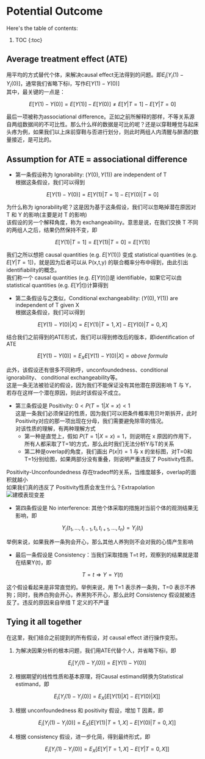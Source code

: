 # Potential Outcome

Here's the table of contents:

1. TOC
{:toc}

## Average treatment effect (ATE)
用平均的方式替代个体，来解决causal effect无法得到的问题。即$E_i[Y_i(1)-Y_i(0)]$，通常我们省略下标i，写作$E[Y(1)-Y(0)]$  
其中，最关键的一点是：

$$E[Y(1)-Y(0)] = E[Y(1)]-E[Y(0)] \neq E[Y|T=1]-E[Y|T=0]$$

最后一项被称为associational difference。正如之前所解释的那样，不等关系源自两组数据间的不可比性。那么什么样的数据是可比的呢？还是以穿鞋睡觉与起床头疼为例，如果我们以上床前穿鞋与否进行划分，则此时两组人内清醒与醉酒的数量接近，是可比的。

## Assumption for ATE = associational difference
* 第一条假设称为 Ignorability: $(Y(0),Y(1))$ are independent of T  
根据这条假设，我们可以得到

$$E[Y(1)-Y(0)] = E[Y(1)|T=1]-E[Y(0)|T=0]$$

为什么称为 ignorability呢？这是因为基于这条假设，我们可以忽略掉潜在原因对 T 和 Y 的影响(主要是对 T 的影响)  
该假设的另一个解释角度，称为 exchangeability。意思是说，在我们交换 T 不同的两组人之后，结果仍然保持不变，即

$$E[Y(1)\vert T=1] = E[Y(1)\vert T=0] = E[Y(1)]$$

我们之所以想把 causal quantities (e.g. $E[Y(1)]$) 变成 statistical quantities (e.g. $E[Y\vert T=1]$)，就是因为后者可以从 P(x,t,y) 的联合概率分布中得到，由此引出 identifiability的概念。  
我们称一个 causal quantities (e.g. $E[Y(t)]$)是 identifiable，如果它可以由statistical quantities (e.g. $E[Y\vert t]$)计算得到

* 第二条假设与之类似，Conditional exchangeability: $(Y(0),Y(1))$ are independent of T given X  
根据这条假设，我们可以得到

$$E[Y(1)-Y(0)\vert X] = E[Y(1)|T=1,X]-E[Y(0)|T=0,X]$$

结合我们之前得到的ATE形式，我们可以得到修改后的版本，即identification of ATE

$$E[Y(1)-Y(0)] = E_XE[Y(1)-Y(0)\vert X] = above\ formula$$

此外，该假设还有很多不同称呼，unconfoundedness、conditional ignorability、 conditional exchangeability等。  
这是一条无法被验证的假设，因为我们不能保证没有其他潜在原因影响 T 与 Y，若存在这样一个潜在原因，则此时该假设不成立。

* 第三条假设是 Positivity: $0<P(T=1\vert X=x)<1$  
  这是一条我们必须保证的性质，因为我们可以把条件概率用贝叶斯拆开，此时Positivity对应的那一项出现在分母，我们需要避免除零的情况。  
  对该性质的理解，有两种理解方式
  * 第一种是直觉上，假如 $P(T=1\vert X=x)=1$，则说明在 x 原因的作用下，所有人都采取了T=1的方式，那么此时我们无法分析Y与T的关系
  * 第二种是overlap的角度，我们画出 $P(x\vert t)=1$ 与 x 的坐标图，对T=0和T=1分别绘图，如果两部分没有重叠，则说明严重违反了 Positivity性质。  
 
Positivity-Unconfoundedness 存在tradeoff的关系，当维度越多，overlap的面积就越小  
如果我们真的违反了 Positivity性质会发生什么？Extrapolation  
![](/images/ICI_lec2_1.JPG "建模表现变差")


* 第四条假设是 No interference: 其他个体采取的措施对当前个体的观测结果无影响，即

$$Y_i(t_1, . . . , t_{i-1}, t_i, t_{i+1}, . . . , t_n) = Y_i(t_i)$$

举例来说，如果我养一条狗会开心，那么其他人养狗则不会对我的心情产生影响

* 最后一条假设是 Consistency：当我们采取措施 T=t 时，观察到的结果就是潜在结果Y(t)，即

$$T=t \Longrightarrow Y=Y(t) $$

这个假设看起来是非常直觉的。举例来说，用 T=1 表示养一条狗，T=0 表示不养狗；同时，我养白狗会开心，养黑狗不开心，那么此时 Consistency 假设就被违反了。违反的原因来自举措 T 定义的不严谨

## Tying it all together
在这里，我们结合之前提到的所有假设，对 causal effect 进行操作变形。
1. 为解决因果分析的根本问题，我们用ATE代替个人，并省略下标i，即
   
   $$E_i[Y_i(1) - Y_i(0)] = E[Y (1)-Y (0)]$$
   
2. 根据期望的线性性质和基本原理，将Causal estimand转换为Statistical estimand，即
   
   $$E_i[Y_i(1) - Y_i(0)] = E_X[E[Y (1) \vert X] - E[Y (0) \vert X]]$$

3. 根据 unconfoundedness 和 positivity 假设，增加 T 因素，即
   
   $$E_i[Y_i(1) - Y_i(0)] = E_X[E[Y (1) \vert T=1, X] - E[Y (0) \vert T=0, X]]$$

4. 根据 consistency 假设，进一步化简，得到最终形式，即
   
      $$E_i[Y_i(1) - Y_i(0)] = E_X[E[Y\vert T=1, X] - E[Y\vert T=0, X]]$$



